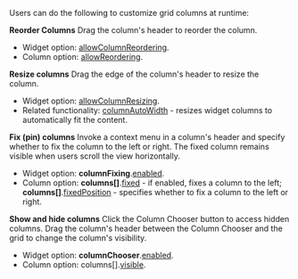 Users can do the following to customize grid columns at runtime:

**Reorder Columns**
Drag the column's header to reorder the column.

* Widget option: [allowColumnReordering](/Documentation/ApiReference/UI_Widgets/dxDataGrid/Configuration/#allowColumnReordering).
* Column option: [allowReordering](/Documentation/ApiReference/UI_Widgets/dxDataGrid/Configuration/columns/#allowReordering).

**Resize columns**
Drag the edge of the column's header to resize the column.

* Widget option: [allowColumnResizing](/Documentation/ApiReference/UI_Widgets/dxDataGrid/Configuration/#allowColumnResizing).
* Related functionality:  [columnAutoWidth](/Documentation/ApiReference/UI_Widgets/dxDataGrid/Configuration/#columnAutoWidth) - resizes widget columns to automatically fit the content.

**Fix (pin) columns**
Invoke a context menu in a column's header and specify whether to fix the column to the left or right. The fixed column remains visible when users scroll the view horizontally.

* Widget option: **columnFixing**.[enabled](/Documentation/ApiReference/UI_Widgets/dxDataGrid/Configuration/columnFixing/#enabled).
* Column option: **columns[]**.[fixed](/Documentation/ApiReference/UI_Widgets/dxDataGrid/Configuration/columns/#fixed) - if enabled, fixes a column to the left; **columns[]**.[fixedPosition](/Documentation/ApiReference/UI_Widgets/dxDataGrid/Configuration/columns/#fixedPosition) - specifies whether to fix a column to the left or right.

**Show and hide columns**
Click the Column Chooser button to access hidden columns. Drag the column's header between the Column Chooser and the grid to change the column's visibility.

* Widget option: **columnChooser**.[enabled](/Documentation/ApiReference/UI_Widgets/dxDataGrid/Configuration/columnChooser/#enabled).
* Column option: columns[].[visible](/Documentation/ApiReference/UI_Widgets/dxDataGrid/Configuration/columns/#visible).
